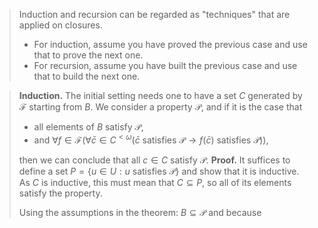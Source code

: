 > Induction and recursion can be regarded as "techniques" that are applied on closures.
> 	- For induction, assume you have proved the previous case and use that to prove the next one.
> 	- For recursion, assume you have built the previous case and use that to build the next one.

>**Induction.** The initial setting needs one to have a set $C$ generated by $\mathcal F$ starting from $B$. We consider a property $\mathcal P$, and if it is the case that
> - all elements of $B$ satisfy $\mathcal P$,
> - and $\forall f \in \mathcal F(\forall \bar c \in C^{<\omega}(\bar c \text{ satisfies }\mathcal P \rightarrow f(\bar c) \text{ satisfies }\mathcal P))$,
>
>then we can conclude that all $c\in C$ satisfy $\mathcal P$.
>**Proof.** It suffices to define a set $P = \{u\in U: u \text{ satisfies }\mathcal P\}$ and show that it is inductive. As $C$ is inductive, this must mean that $C \subseteq P$, so all of its elements satisfy the property.
>
>Using the assumptions in the theorem: $B \subseteq \mathcal P$ and because 